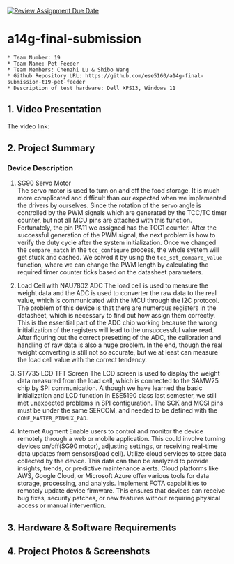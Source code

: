 [![Review Assignment Due Date](https://classroom.github.com/assets/deadline-readme-button-24ddc0f5d75046c5622901739e7c5dd533143b0c8e959d652212380cedb1ea36.svg)](https://classroom.github.com/a/kzkUPShx)
# a14g-final-submission

    * Team Number: 19
    * Team Name: Pet Feeder
    * Team Members: Chenzhi Lu & Shibo Wang
    * Github Repository URL: https://github.com/ese5160/a14g-final-submission-t19-pet-feeder
    * Description of test hardware: Dell XPS13, Windows 11

## 1. Video Presentation
The video link:

## 2. Project Summary

### Device Description

1. SG90 Servo Motor  
The servo motor is used to turn on and off the food storage. It is much more complicated and difficult than our expected when we implemented the drivers by ourselves. Since the rotation of the servo angle is controlled by the PWM signals which are generated by the TCC/TC timer counter, but not all MCU pins are attached with this function. Fortunately, the pin PA11 we assigned has the TCC1 counter. After the successful generation of the PWM signal, the next problem is how to verify the duty cycle after the system initialization. Once we changed the `compare_match` in the `tcc_configure` process, the whole system will get stuck and cashed. We solved it by using the `tcc_set_compare_value` function, where we can change the PWM length by calculating the required timer counter ticks based on the datasheet parameters.

2. Load Cell with NAU7802 ADC
The load cell is used to measure the weight data and the ADC is used to converter the raw data to the real value, which is communicated with the MCU through the I2C protocol. The problem of this device is that there are numerous registers in the datasheet, which is necessary to find out how assign them correctly. This is the essential part of the ADC chip working because the wrong initialization of the registers will lead to the unsuccessful value read. After figuring out the correct presetting of the ADC, the calibration and handling of raw data is also a huge problem. In the end, though the real weight converting is still not so accurate, but we at least can measure the load cell value with the correct tendency.

3. ST7735 LCD TFT Screen
The LCD screen is used to display the weight data measured from the load cell, which is connected to the SAMW25 chip by SPI communication. Although we have learned the basic initialization and LCD function in ESE5190 class last semester, we still met unexpected problems in SPI configuration. The SCK and MOSI pins must be under the same SERCOM, and needed to be defined with the `CONF_MASTER_PINMUX_PAD`.

4. Internet Augment
Enable users to control and monitor the device remotely through a web or mobile application. This could involve turning devices on/off(SG90 motor), adjusting settings, or receiving real-time data updates from sensors(load cell). Utilize cloud services to store data collected by the device. This data can then be analyzed to provide insights, trends, or predictive maintenance alerts. Cloud platforms like AWS, Google Cloud, or Microsoft Azure offer various tools for data storage, processing, and analysis. Implement FOTA capabilities to remotely update device firmware. This ensures that devices can receive bug fixes, security patches, or new features without requiring physical access or manual intervention.

## 3. Hardware & Software Requirements

## 4. Project Photos & Screenshots
